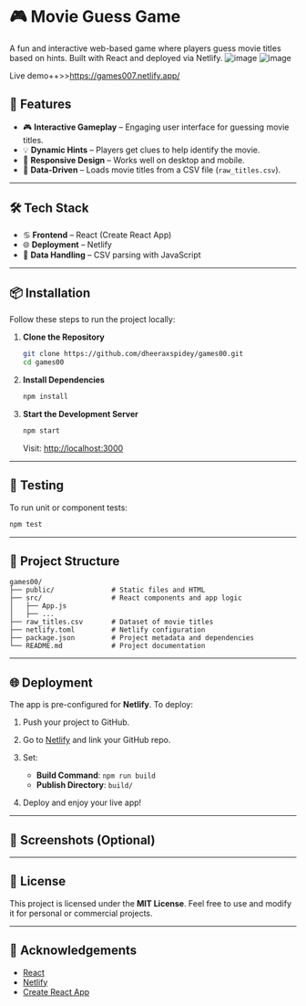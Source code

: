 # 🎮 Movie Guess Game

A fun and interactive web-based game where players guess movie titles based on hints. Built with React and deployed via Netlify.
![image](https://github.com/user-attachments/assets/d3f3e67a-a0d3-4052-8a71-1d110f74957e)
![image](https://github.com/user-attachments/assets/61e83558-662a-4ef4-a058-44c083559071)


Live demo++>>https://games007.netlify.app/
## 🚀 Features

* 🎮 **Interactive Gameplay** – Engaging user interface for guessing movie titles.
* 💡 **Dynamic Hints** – Players get clues to help identify the movie.
* 📱 **Responsive Design** – Works well on desktop and mobile.
* 📂 **Data-Driven** – Loads movie titles from a CSV file (`raw_titles.csv`).

---

## 🛠️ Tech Stack

* ♋️ **Frontend** – React (Create React App)
* 🌐 **Deployment** – Netlify
* 🧮 **Data Handling** – CSV parsing with JavaScript

---

## 📦 Installation

Follow these steps to run the project locally:

1. **Clone the Repository**

   ```bash
   git clone https://github.com/dheeraxspidey/games00.git
   cd games00
   ```

2. **Install Dependencies**

   ```bash
   npm install
   ```

3. **Start the Development Server**

   ```bash
   npm start
   ```

   Visit: [http://localhost:3000](http://localhost:3000)

---

## 🧪 Testing

To run unit or component tests:

```bash
npm test
```

---

## 📁 Project Structure

```plaintext
games00/
├── public/              # Static files and HTML
├── src/                 # React components and app logic
│   ├── App.js
│   ├── ...
├── raw_titles.csv       # Dataset of movie titles
├── netlify.toml         # Netlify configuration
├── package.json         # Project metadata and dependencies
└── README.md            # Project documentation
```

---

## 🌐 Deployment

The app is pre-configured for **Netlify**. To deploy:

1. Push your project to GitHub.
2. Go to [Netlify](https://www.netlify.com/) and link your GitHub repo.
3. Set:

   * **Build Command**: `npm run build`
   * **Publish Directory**: `build/`
4. Deploy and enjoy your live app!

---

## 📸 Screenshots (Optional)

<!-- Add screenshots if available -->

<!-- Example:
![Game Screenshot](screenshots/game.png)
-->

---

## 📄 License

This project is licensed under the **MIT License**.
Feel free to use and modify it for personal or commercial projects.

---

## 🙌 Acknowledgements

* [React](https://reactjs.org/)
* [Netlify](https://www.netlify.com/)
* [Create React App](https://create-react-app.dev/)
